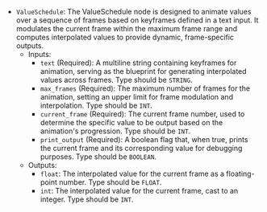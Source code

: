 - `ValueSchedule`: The ValueSchedule node is designed to animate values over a sequence of frames based on keyframes defined in a text input. It modulates the current frame within the maximum frame range and computes interpolated values to provide dynamic, frame-specific outputs.
    - Inputs:
        - `text` (Required): A multiline string containing keyframes for animation, serving as the blueprint for generating interpolated values across frames. Type should be `STRING`.
        - `max_frames` (Required): The maximum number of frames for the animation, setting an upper limit for frame modulation and interpolation. Type should be `INT`.
        - `current_frame` (Required): The current frame number, used to determine the specific value to be output based on the animation's progression. Type should be `INT`.
        - `print_output` (Required): A boolean flag that, when true, prints the current frame and its corresponding value for debugging purposes. Type should be `BOOLEAN`.
    - Outputs:
        - `float`: The interpolated value for the current frame as a floating-point number. Type should be `FLOAT`.
        - `int`: The interpolated value for the current frame, cast to an integer. Type should be `INT`.
